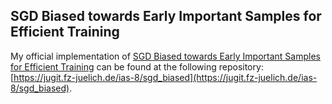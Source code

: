 ## SGD Biased towards Early Important Samples for Efficient Training

My official implementation of [SGD Biased towards Early Important Samples for Efficient Training](https://ieeexplore.ieee.org/abstract/document/10415731) can be found at the following repository: [https://jugit.fz-juelich.de/ias-8/sgd_biased](https://jugit.fz-juelich.de/ias-8/sgd_biased).
